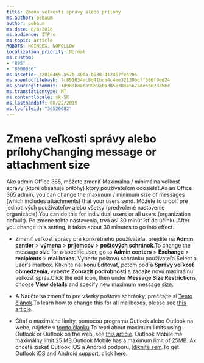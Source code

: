 ```yaml
---
title: Zmena veľkosti správy alebo prílohy
ms.author: pebaum
author: pebaum
ms.date: 6/8/2018
ms.audience: ITPro
ms.topic: article
ROBOTS: NOINDEX, NOFOLLOW
localization_priority: Normal
ms.custom:
- "895"
- "8000036"
ms.assetid: c2016465-a57b-40da-b938-412467fea205
ms.openlocfilehash: 7c891034ac8d41bca4c4ee32130bcff306f9ed24
ms.sourcegitcommit: 1d98db8acb9959aba3b5e308a567ade6b62da56c
ms.translationtype: MT
ms.contentlocale: sk-SK
ms.lasthandoff: 08/22/2019
ms.locfileid: "36520682"
---
```

# <a name="changing-message-or-attachment-size"></a><span data-ttu-id="87333-102">Zmena veľkosti správy alebo prílohy</span><span class="sxs-lookup"><span data-stu-id="87333-102">Changing message or attachment size</span></span>

<span data-ttu-id="87333-103">Ako admin Office 365, môžete zmeniť Maximálna / minimálna veľkosť správy (ktoré obsahuje prílohy) ktorý používateľom odosielať.</span><span class="sxs-lookup"><span data-stu-id="87333-103">As an Office 365 admin, you can change the maximum / minimum size of messages (which includes attachments) that your users send.</span></span> <span data-ttu-id="87333-104">Môžete to urobiť pre jednotlivých používateľov alebo všetky (predvolené nastavenie organizácie).</span><span class="sxs-lookup"><span data-stu-id="87333-104">You can do this for individual users or all users (organization default).</span></span> <span data-ttu-id="87333-105">Po zmene tohto nastavenia, trvá asi 30 minút ísť do účinku.</span><span class="sxs-lookup"><span data-stu-id="87333-105">After you change this setting, it takes about 30 minutes to go into effect.</span></span>
  
- <span data-ttu-id="87333-106">Zmeniť veľkosť správy pre konkrétneho používateľa, prejdite na **Admin centier** \> **výmena** \> **príjemcov** \> **poštových schránok**.</span><span class="sxs-lookup"><span data-stu-id="87333-106">To change the message size for a specific user, go to **Admin centers** \> **Exchange** \> **recipients** \> **mailboxes**.</span></span> <span data-ttu-id="87333-107">Vyberte poštovú schránku používateľa.</span><span class="sxs-lookup"><span data-stu-id="87333-107">Select a user's mailbox.</span></span> <span data-ttu-id="87333-108">Kliknite na ikonu Editovať, potom podľa **Správy veľkosť obmedzenia**, vyberte **Zobraziť podrobnosti** a zadajte novú maximálnu veľkosť správ.</span><span class="sxs-lookup"><span data-stu-id="87333-108">Click the edit icon, then under **Message Size Restrictions**, choose **View details** and specify new maximum message size.</span></span>

- <span data-ttu-id="87333-109">A Naučte sa zmeniť to pre všetky poštové schránky, prečítajte si [Tento článok](https://www.microsoft.com/microsoft-365/blog/2015/04/15/office-365-now-supports-larger-email-messages-up-to-150-mb/).</span><span class="sxs-lookup"><span data-stu-id="87333-109">To learn how to change this for all mailboxes, please see [this article](https://www.microsoft.com/microsoft-365/blog/2015/04/15/office-365-now-supports-larger-email-messages-up-to-150-mb/).</span></span>

- <span data-ttu-id="87333-110">Čítať o maximálne limity, pomocou programu Outlook alebo Outlook na webe, nájdete v [tomto článku](https://technet.microsoft.com/library/exchange-online-limits.aspx#MessageLimits).</span><span class="sxs-lookup"><span data-stu-id="87333-110">To read about maximum limits using Outlook or Outlook on the web, see [this article](https://technet.microsoft.com/library/exchange-online-limits.aspx#MessageLimits).</span></span> <span data-ttu-id="87333-111">Outlook Mobile má maximálny limit 25 MB.</span><span class="sxs-lookup"><span data-stu-id="87333-111">Outlook Mobile has a maximum limit of 25MB.</span></span> <span data-ttu-id="87333-112">Ak chcete získať Outlook iOS a Android podporu, [kliknite sem](https://support.office.com/article/Get-in-app-help-for-Outlook-for-iOS-and-Android-218a22d1-9fa5-4889-b689-de1c63493243).</span><span class="sxs-lookup"><span data-stu-id="87333-112">To get Outlook iOS and Android support, [click here](https://support.office.com/article/Get-in-app-help-for-Outlook-for-iOS-and-Android-218a22d1-9fa5-4889-b689-de1c63493243).</span></span>
